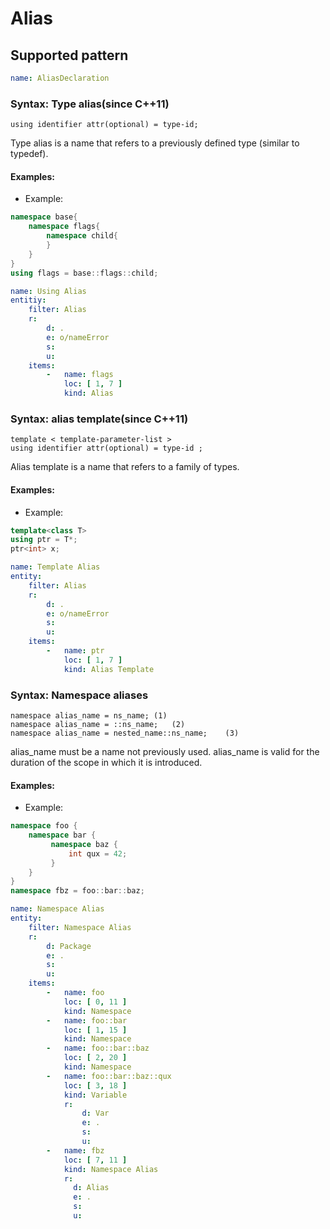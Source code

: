 # Alias

## Supported pattern
```yaml
name: AliasDeclaration
```
### Syntax: Type alias(since C++11)
```text
using identifier attr(optional) = type-id;
```
Type alias is a name that refers to a previously defined type (similar to typedef).

#### Examples: 

- Example:
```cpp
namespace base{
    namespace flags{
        namespace child{
        }
    }
}
using flags = base::flags::child;
```

```yaml
name: Using Alias
entitiy:
    filter: Alias
    r:
        d: .
        e: o/nameError
        s:
        u:
    items:
        -   name: flags
            loc: [ 1, 7 ]
            kind: Alias
```

### Syntax: alias template(since C++11)
```text
template < template-parameter-list >
using identifier attr(optional) = type-id ;
```
Alias template is a name that refers to a family of types.
#### Examples: 

- Example:
```cpp
template<class T>
using ptr = T*; 
ptr<int> x;
```

```yaml
name: Template Alias
entity:
    filter: Alias
    r:
        d: .
        e: o/nameError
        s:
        u:
    items:
        -   name: ptr
            loc: [ 1, 7 ]
            kind: Alias Template
```

### Syntax: Namespace aliases



```text
namespace alias_name = ns_name;	(1)	
namespace alias_name = ::ns_name;	(2)	
namespace alias_name = nested_name::ns_name;	(3)
```

alias_name must be a name not previously used. alias_name is valid for the duration of the scope in which it is introduced.

#### Examples: 

- Example:
```cpp
namespace foo {
    namespace bar {
         namespace baz {
             int qux = 42;
         }
    }
}
namespace fbz = foo::bar::baz;
```

```yaml
name: Namespace Alias
entity:
    filter: Namespace Alias
    r:
        d: Package
        e: .
        s:
        u:
    items:
        -   name: foo
            loc: [ 0, 11 ]
            kind: Namespace
        -   name: foo::bar
            loc: [ 1, 15 ]
            kind: Namespace
        -   name: foo::bar::baz
            loc: [ 2, 20 ]
            kind: Namespace
        -   name: foo::bar::baz::qux
            loc: [ 3, 18 ]
            kind: Variable
            r:
                d: Var
                e: .
                s:
                u:
        -   name: fbz
            loc: [ 7, 11 ]
            kind: Namespace Alias
            r:
              d: Alias
              e: .
              s:
              u:
```
